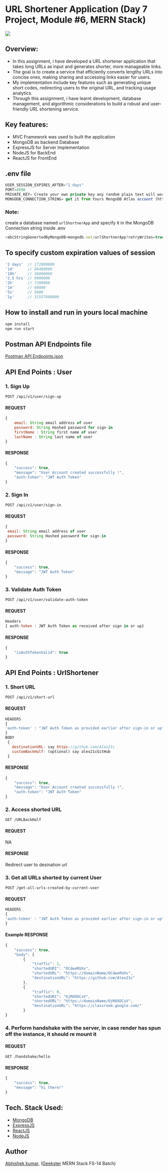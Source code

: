 # URL Shortener Application (Day 7 Project, Module #6, MERN Stack)
![](thumbnail.png)

## Overview:
+ In this assignment, i have developed a URL shortener application that takes long URLs as input and generates shorter, more manageable links.
+ The goal is to create a service that efficiently converts lengthy URLs into concise ones, making sharing and accessing links easier for users.
+ My implementation include key features such as generating unique short codes, redirecting users to the original URL, and tracking usage analytics. 
+ Through this assignment, i have learnt development, database management, and algorithmic considerations to build a robust and user-friendly URL shortening service.

## Key features:
+ MVC Framework was used to built the application
+ MongoDB as backend Database 
+ ExpressJS for Server Implementation
+ NodeJS for BackEnd
+ ReactJS for FrontEnd

## .env file
```javascript
USER_SESSION_EXPIRES_AFTER="2 days"
PORT=4000
PRIVATE_KEY= Create your own private key any random plain text will work
MONGODB_CONNECTION_STRING= get it from Yours MongoDB Atlas account (https://cloud.mongodb.com/)
```
### Note: 
create a database named ```urlShortnerApp``` and specify it in the MongoDB Connection string inside .env 
```javascript
<abcStringGenertedByMongoDB>mongodb.net/urlShortnerApp?retryWrites=true<xyzStringGenertedByMongoDB>
```
## To specify custom expiration values of session
```javascript
'2 days'  // 172800000
'1d'      // 86400000
'10h'     // 36000000
'2.5 hrs' // 9000000
'2h'      // 7200000
'1m'      // 60000
'5s'      // 5000
'1y'      // 31557600000
```

## How to install and run in yours local machine
```bash
npm install
npm run start
```

## Postman API Endpoints file
[Postman API Endpoints.json](m6node-day-7-project-url-shortener-application.postman_collection.json)


## API End Points : User
### 1. Sign Up
```
POST /api/v1/user/sign-up
```
#### REQUEST
```javascript
{
	email: String email address of user
	password: String Hashed password for sign-in
	firstName : String first name of user
	lastName : String last name of user
}
```
#### RESPONSE
```javascript
{
    "success": true,
    "message": "User Account created successfully !",
    "auth-token": "JWT Auth Token"
}
```
### 2. Sign In
```
POST /api/v1/user/sign-in
```
#### REQUEST
```javascript
{
 email: String email address of user
 password: String Hashed password for sign-in
}
```
#### RESPONSE
```javascript
{
    "success": true,
    "message": "JWT Auth Token"
}

```
### 3. Validate Auth Token
```
POST /api/v1/user/validate-auth-token
```
#### REQUEST
```javascript
Headers
{ auth-token : JWT Auth Token as received after sign in or up}
```
#### RESPONSE
```javascript
{
    "isAuthTokenValid": true
}
```

## API End Points : UrlShortener
### 1. Short URL
```
POST /api/v1/short-url
```
#### REQUEST
```javascript
HEADERS
{
'auth-token' : "JWT Auth Token as provided earlier after sign-in or up"
}
BODY
 {
   destinationURL: say https://github.com/Alex21c
   customBackHalf: (optional) say alex21cGitHub
 }
```
#### RESPONSE
```javascript
{
    "success": true,
    "message": "User Account created successfully !",
    "auth-token": "JWT Auth Token"
}
```
### 2. Access shorted URL
```
GET /URLBackHalf
```
#### REQUEST
NA
#### RESPONSE
Redirect user to desination url


### 3. Get all URLs shorted by current User
```
POST /get-all-urls-created-by-current-user
```
#### REQUEST
```javascript
HEADERS
{
'auth-token' : "JWT Auth Token as provided earlier after sign-in or up"
}

```
#### Example RESPONSE
```javascript
{
    "success": true,
    "body": [
        {
            "traffic": 1,
            "shortedURI": "OCdweRUXv",
            "shortedURL": "https://domainName/OCdweRUXv",
            "destinationURL": "https://github.com/Alex21c"
        },
        {
            "traffic": 0,
            "shortedURI": "OjMdXDCxV",
            "shortedURL": "https://domainName/OjMdXDCxV",
            "destinationURL": "https://classroom.google.com/"
        }
}
```

### 4. Perform handshake with the server, in case render has spun off the instance, it should re mount it
#### REQUEST
```
GET /handshake/hello
```

#### RESPONSE

```javascript
{
    "success": true,
    "message": "hi there!"
}
```


## Tech. Stack Used:
+ [MongoDB](https://www.mongodb.com/) 
+ [ExpressJS](https://expressjs.com/) 
+ [ReactJS](https://react.dev/) 
+ [NodeJS](https://nodejs.org/en/) 

## Author
[Abhishek kumar](https://www.linkedin.com/in/alex21c/), ([Geekster](https://geekster.in/) MERN Stack FS-14 Batch)


